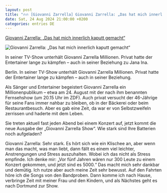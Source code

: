 ```yaml
---
layout: post
title: "🔥🔥 [Giovanni Zarrella] Giovanni Zarrella: „Das hat mich innerlich kaputt gemacht“"
date: Sat, 24 Aug 2024 21:00:00 +0200
categories: entries DE
---
```

[Giovanni Zarrella: „Das hat mich innerlich kaputt gemacht“](https://www.morgenpost.de/panorama/article407078191/giovanni-zarrella-das-hat-mich-innerlich-kaputt-gemacht.html)

![Giovanni Zarrella: „Das hat mich innerlich kaputt gemacht“](https://img.sparknews.funkemedien.de/407078729/407078729_1724521597_v16_9_1600.jpeg)

In seiner TV-Show unterhält Giovanni Zarrella Millionen. Privat hatte der Entertainer lange zu kämpfen – auch in seiner Beziehung zu Jana Ina.

Berlin. In seiner TV-Show unterhält Giovanni Zarrella Millionen. Privat hatte der Entertainer lange zu kämpfen – auch in seiner Beziehung.

Als Sänger und Entertainer begeistert Giovanni Zarrella ein Millionenpublikum – etwa am 24. August mit der nach ihm benannten Fernsehshow (um 20.15 Uhr im ZDF). Auch privat versucht der 46-Jährige für seine Fans immer nahbar zu bleiben, ob in der Bäckerei oder beim Restaurantbesuch. Aber es gab eine Zeit, da war er von Selbstzweifeln zerrissen und haderte mit dem Leben.

Sie treten aktuell fast jeden Abend bei einem Konzert auf, jetzt kommt die neue Ausgabe der „Giovanni Zarrella Show“. Wie stark sind Ihre Batterien noch aufgeladen?

Giovanni Zarrella: Sehr stark. Es hört sich wie ein Klischee an, aber wenn man das macht, was man liebt, dann fällt es einem viel leichter, Anstrengungen und Stress auszuhalten. Wobei ich das nicht als Stress empfinde. Ich denke mir: „Vor fünf Jahren wären nur 300 Leute zu einem Konzert gekommen, und jetzt sind es 5000.“ Das macht mich sehr dankbar und demütig. Ich nutze aber auch meine Zeit sehr bewusst. Auf den Fahrten höre ich die Songs von den Bandproben. Dann komme ich nach Hause, verbringe Zeit mit meiner Frau und den Kindern, und als Nächstes geht es nach Dortmund zur Show.

